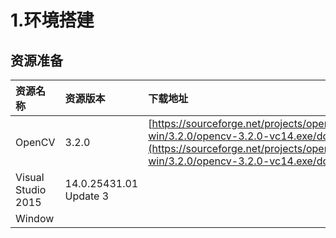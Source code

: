 # 1.环境搭建

## 资源准备

| 资源名称 | 资源版本 | 下载地址 |
| :--- | :--- | :--- |
| OpenCV | 3.2.0 | [https://sourceforge.net/projects/opencvlibrary/files/opencv-win/3.2.0/opencv-3.2.0-vc14.exe/download](https://sourceforge.net/projects/opencvlibrary/files/opencv-win/3.2.0/opencv-3.2.0-vc14.exe/download) |
| Visual Studio 2015 | 14.0.25431.01 Update 3 |  |
| Window |  |  |



